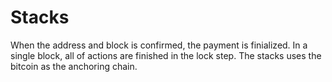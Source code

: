 # Stacks

When the address and block is confirmed, the payment is finialized. In a single block, all of actions are finished in the lock step. The stacks uses the bitcoin as the anchoring chain. 
